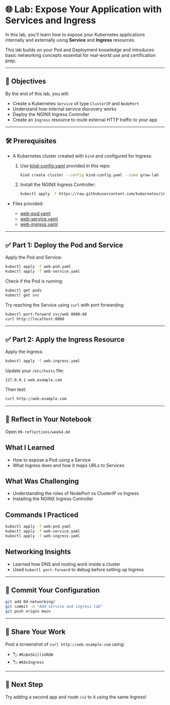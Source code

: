 # 🌐 Lab: Expose Your Application with Services and Ingress

In this lab, you'll learn how to expose your Kubernetes applications internally and externally using **Service** and **Ingress** resources.

This lab builds on your Pod and Deployment knowledge and introduces basic networking concepts essential for real-world use and certification prep.

---

## 🎯 Objectives

By the end of this lab, you will:

- Create a Kubernetes `Service` of type `ClusterIP` and `NodePort`
- Understand how internal service discovery works
- Deploy the NGINX Ingress Controller
- Create an `Ingress` resource to route external HTTP traffic to your app

---

## 🛠 Prerequisites

- A Kubernetes cluster created with `kind` and configured for Ingress:
  1. Use [kind-config.yaml](kind-config.yaml) provided in this repo:
     ```bash
     kind create cluster --config kind-config.yaml --name grow-lab
     ```
  2. Install the NGINX Ingress Controller:
     ```bash
     kubectl apply -f https://raw.githubusercontent.com/kubernetes/ingress-nginx/controller-v1.9.4/deploy/static/provider/kind/deploy.yaml
     ```

- Files provided:
  - [web-pod.yaml](web-pod.yaml)
  - [web-service.yaml](web-service.yaml)
  - [web-ingress.yaml](web-ingress.yaml)

---

## ✅ Part 1: Deploy the Pod and Service

Apply the Pod and Service:

```bash
kubectl apply -f web-pod.yaml
kubectl apply -f web-service.yaml
```

Check if the Pod is running:

```bash
kubectl get pods
kubectl get svc
```

Try reaching the Service using `curl` with port forwarding:

```bash
kubectl port-forward svc/web 8080:80
curl http://localhost:8080
```

---

## ✅ Part 2: Apply the Ingress Resource

Apply the Ingress:

```bash
kubectl apply -f web-ingress.yaml
```

Update your `/etc/hosts` file:

```
127.0.0.1 web.example.com
```

Then test:

```bash
curl http://web.example.com
```

---

## 🧠 Reflect in Your Notebook

Open `99-reflections/week4.md`


## What I Learned
- How to expose a Pod using a Service
- What Ingress does and how it maps URLs to Services

## What Was Challenging
- Understanding the roles of NodePort vs ClusterIP vs Ingress
- Installing the NGINX Ingress Controller

## Commands I Practiced
```bash
kubectl apply -f web-pod.yaml
kubectl apply -f web-service.yaml
kubectl apply -f web-ingress.yaml
```

## Networking Insights
- Learned how DNS and routing work inside a cluster
- Used `kubectl port-forward` to debug before setting up Ingress


---

## 📝 Commit Your Configuration

```bash
git add 04-networking/
git commit -m "Add service and ingress lab"
git push origin main
```

---

## 📣 Share Your Work

Post a screenshot of `curl http://web.example.com` using:
- 🏷 `#KubeSkillsGROW`
- 🏷 `#K8sIngress`

---

## 🔁 Next Step

Try adding a second app and route `/v2` to it using the same Ingress!